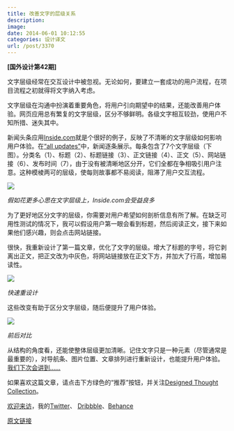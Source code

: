 ```yaml
---
title: 改善文字的层级关系
description: 
image: 
date: 2014-06-01 10:12:55
categories: 设计译文
url: /post/3370
---
```


**[国外设计第42期]**

文字层级经常在交互设计中被忽视。无论如何，要建立一套成功的用户流程，在项目流程之初就得将文字纳入考虑。

文字层级在沟通中扮演着重要角色，将用户引向期望中的结果，还能改善用户体验。网页应用总有繁复的文字层级，区分不够鲜明。各级文字相互较劲，使用户不知所措、迷失其中。

新闻头条应用[Inside.com](https://www.inside.com/all)就是个很好的例子，反映了不清晰的文字层级如何影响用户体验。在[“all updates”](https://www.inside.com/all)中，新闻逐条展示。每条包含了7个文字层级（下图）。分类名（1）、标题（2）、标题链接（3）、正文链接（4）、正文（5）、网站链接（6）、发布时间（7），由于没有被清晰地区分开，它们全都在争相吸引用户注意。这种模棱两可的层级，使每则故事都不易阅读，阻滞了用户交互流程。

![](https://storage.fleek-internal.com/0a3a8890-e65e-47ce-93d7-0442b9209d38-bucket/blog/posts/2014-06/06-01/1-wEeg4TfGzt0_LshR8lAucg.jpeg)

*假如花更多心思在文字层级上，Inside.com会受益良多*

为了更好地区分文字的层级，你需要对用户希望如何剖析信息有所了解。在缺乏可用性测试的情况下，我可以假设用户第一眼会看到标题，然后阅读正文，接下来如果他们感兴趣，则会点击网站链接。

很快，我重新设计了第一篇文章，优化了文字的层级。增大了标题的字号，将它剥离出正文，把正文改为中灰色，将网站链接放在正文下方，并加大了行高，增加易读性。

![](https://storage.fleek-internal.com/0a3a8890-e65e-47ce-93d7-0442b9209d38-bucket/blog/posts/2014-06/06-01/1-uXiDWuzPCKUDzPv-gSvXMg.jpeg)

*快速重设计*

这些改变有助于区分文字层级，随后便提升了用户体验。

![](https://storage.fleek-internal.com/0a3a8890-e65e-47ce-93d7-0442b9209d38-bucket/blog/posts/2014-06/06-01/1-jUFyzIwlmKBnC91cFO9vmg.jpeg)

*前后对比*

从结构的角度看，还能使整体层级更加清晰。记住文字只是一种元素（尽管通常是最重要的），对导航条、图片位置、文章排列进行重新设计，也能提升用户体验。[我们下次会讲到……](https://medium.com/designed-thought/e3fae297c5bf)

如果喜欢这篇文章，请点击下方绿色的“推荐”按钮，并关注[Designed Thought Collection](https://medium.com/designed-thought)。

[欢迎来访](http://andrewcoyle.com/)，我的[Twitter](https://twitter.com/CoyleAndrew)、 [Dribbble](https://dribbble.com/AndrewCoyleDesign)、[Behance](https://www.behance.net/andrewcoyle)

[原文链接](https://medium.com/designed-thought/creating-better-typographic-hierarchy-1148a46b2fc)
